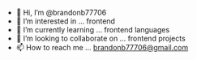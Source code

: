 - 👋 Hi, I’m @brandonb77706
- 👀 I’m interested in ... frontend
- 🌱 I’m currently learning ... frontend languages
- 💞️ I’m looking to collaborate on ... frontend projects
- 📫 How to reach me ... brandonb77706@gmail.com

<!---
brandonb77706/brandonb77706 is a ✨ special ✨ repository because its `README.md` (this file) appears on your GitHub profile.
You can click the Preview link to take a look at your changes.
--->
